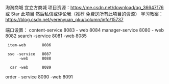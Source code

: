 


淘淘商城  宜立方商城
项目资源：https://me.csdn.net/download/qq_36647176
          或 Star 此项目  然后私信或评论我（推荐 免费送所有此项目的资源）
学习教案：https://blog.csdn.net/yerenyuan_pku/column/info/15737

端口设置：
content-service     8083
         - web      8084
   manager-service  8080
          - web     8082
   search -service  8081
            -web    8085

     item-web       8086

     sso -service   8087
          -web      8088

      car -web      8089

   order - service  8090
            -web    8091